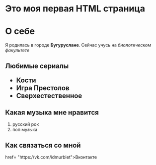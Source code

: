 <!DOCTYPE html>
<html lang="ru">
    <head>
        <title>Лабораторная работа 1</title>
    </head>
<body>
    <h1>Это моя первая HTML страница</h1>
    <h1>О себе</h1>
    <p>Я родилась в городе <b>Бугуруслане</b>. Сейчас учусь на <i>биологическом факультете</i></p>
    <h2>
        Любимые сериалы
        <ul>
            <li>Кости</li>
            <li>Игра Престолов</li>
            <li>Cверхестественное</li>
        </ul>
    <h2>Какая музыка мне нравится    
    </h2>
    <ol> 
        <li>русский рок</li>
        <li>поп музыка</li>
    </ol>
    <h2>Как связаться со мной
    </h2>
    <a> href=
"https://vk.com/idmurblet">Вконтакте</a>
<img
<src="C:\Users\relak\OneDrive\Рабочийстол\Алины\332c69e6457da3b9c78b24712c0d469c.jpg"
/>

</body>    
</html>
